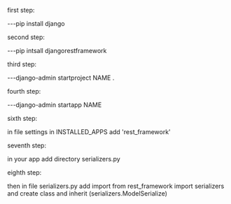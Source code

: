 
first step:

---pip install django

second step:

---pip intsall djangorestframework

third step:

---django-admin startproject NAME .

fourth step:

---django-admin startapp NAME 

sixth step:

in file settings in INSTALLED_APPS add 'rest_framework'

seventh step:

in your app add directory serializers.py

eighth step:

then in file serializers.py add import from rest_framework import serializers and create class and inherit (serializers.ModelSerialize)
